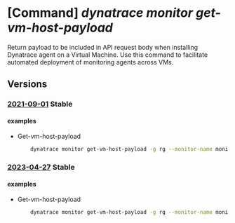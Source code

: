 # [Command] _dynatrace monitor get-vm-host-payload_

Return payload to be included in API request body when installing Dynatrace agent on a Virtual Machine. Use this command to facilitate automated deployment of monitoring agents across VMs.

## Versions

### [2021-09-01](/Resources/mgmt-plane/L3N1YnNjcmlwdGlvbnMve30vcmVzb3VyY2Vncm91cHMve30vcHJvdmlkZXJzL2R5bmF0cmFjZS5vYnNlcnZhYmlsaXR5L21vbml0b3JzL3t9L2dldHZtaG9zdHBheWxvYWQ=/2021-09-01.xml) **Stable**

<!-- mgmt-plane /subscriptions/{}/resourcegroups/{}/providers/dynatrace.observability/monitors/{}/getvmhostpayload 2021-09-01 -->

#### examples

- Get-vm-host-payload
    ```bash
        dynatrace monitor get-vm-host-payload -g rg --monitor-name monitor
    ```

### [2023-04-27](/Resources/mgmt-plane/L3N1YnNjcmlwdGlvbnMve30vcmVzb3VyY2Vncm91cHMve30vcHJvdmlkZXJzL2R5bmF0cmFjZS5vYnNlcnZhYmlsaXR5L21vbml0b3JzL3t9L2dldHZtaG9zdHBheWxvYWQ=/2023-04-27.xml) **Stable**

<!-- mgmt-plane /subscriptions/{}/resourcegroups/{}/providers/dynatrace.observability/monitors/{}/getvmhostpayload 2023-04-27 -->

#### examples

- Get-vm-host-payload
    ```bash
        dynatrace monitor get-vm-host-payload -g rg --monitor-name monitor
    ```
